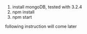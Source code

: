 
1. install mongoDB, tested with 3.2.4
2. npm install
3. npm start

following instruction will come later
